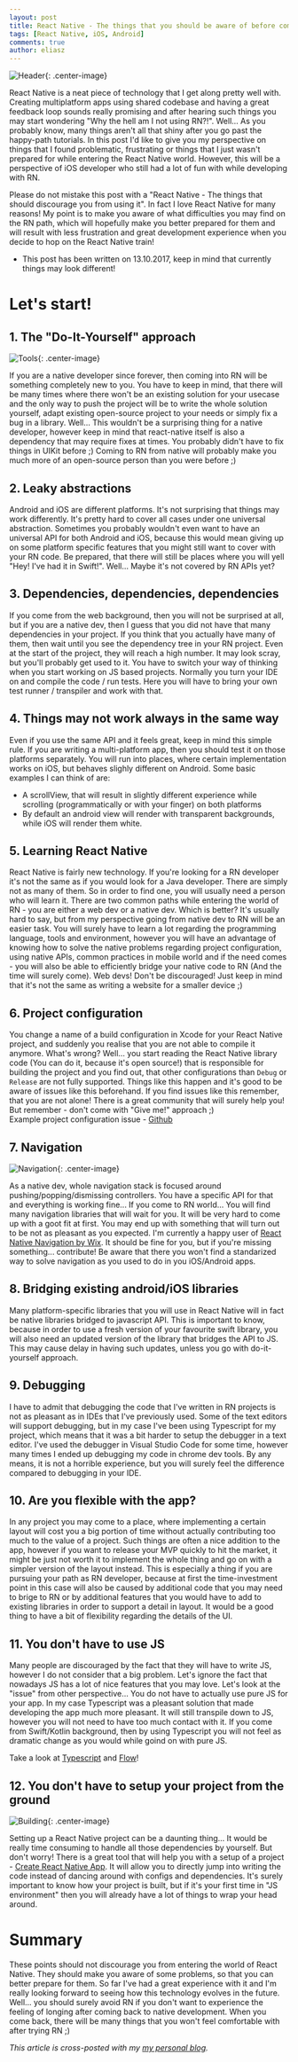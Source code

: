 ```yaml
---
layout: post
title: React Native - The things that you should be aware of before coming onboard
tags: [React Native, iOS, Android]
comments: true
author: eliasz
---
```


![Header](/images/react-native-the-things-that-you-shoud-be-aware-of-before-coming-onboard/header.jpeg){: .center-image}
 
React Native is a neat piece of technology that I get along pretty well with. Creating multiplatform apps using shared codebase and having a great feedback loop sounds really promising and after hearing such things you may start wondering "Why the hell am I not using RN?!". Well... As you probably know, many things aren't all that shiny after you go past the happy-path tutorials. In this post I'd like to give you my perspective on things that I found problematic, frustrating or things that I just wasn't prepared for while entering the React Native world. However, this will be a perspective of iOS developer who still had a lot of fun with while developing with RN.

Please do not mistake this post with a "React Native - The things that should discourage you from using it". In fact I love React Native for many reasons! My point is to make you aware of what difficulties you may find on the RN path, which will hopefully make you better prepared for them and will result with less frustration and great development experience when you decide to hop on the React Native train! 

* This post has been written on 13.10.2017, keep in mind that currently things may look different!

# Let's start!

## 1. The "Do-It-Yourself" approach  

![Tools](/images/react-native-the-things-that-you-shoud-be-aware-of-before-coming-onboard/tools.jpeg){: .center-image}

If you are a native developer since forever, then coming into RN will be something completely new to you.
You have to keep in mind, that there will be many times where there won't be an existing solution for your usecase and the only way to push the project will be to write the whole solution yourself, adapt existing open-source project to your needs or simply fix a bug in a library. Well... This wouldn't be a surprising thing for a native developer, however keep in mind that react-native itself is also a dependency that may require fixes at times. You probably didn't have to fix things in UIKit before ;) Coming to RN from native will probably make you much more of an open-source person than you were before ;)

## 2. Leaky abstractions
Android and iOS are different platforms. It's not surprising that things may work differently. It's pretty hard to cover all cases under one universal abstraction. Sometimes you probably wouldn't even want to have an universal API for both Android and iOS, because this would mean giving up on some platform specific features that you might still want to cover with your RN code. Be prepared, that there will still be places where you will yell "Hey! I've had it in Swift!". Well... Maybe it's not covered by RN APIs yet?

## 3. Dependencies, dependencies, dependencies  
If you come from the web background, then you will not be surprised at all, but if you are a native dev, then I guess that you did not have that many dependencies in your project. If you think that you actually have many of them, then wait until you see the dependency tree in your RN project. Even at the start of the project, they will reach a high number. It may look scray, but you'll probably get used to it. You have to switch your way of thinking when you start working on JS based projects. Normally you turn your IDE on and compile the code / run tests. Here you will have to bring your own test runner / transpiler and work with that.  

## 4. Things may not work always in the same way  
Even if you use the same API and it feels great, keep in mind this simple rule. If you are writing a multi-platform app, then you should test it on those platforms separately. You will run into places, where certain implementation works on iOS, but behaves slighly different on Android. Some basic examples I can think of are:  
- A scrollView, that will result in slightly different experience while scrolling (programmatically or with your finger) on both platforms
- By default an android view will render with transparent backgrounds, while iOS will render them white.

## 5. Learning React Native  
React Native is fairly new technology. If you're looking for a RN developer it's not the same as if you would look for a Java developer. There are simply not as many of them. So in order to find one, you will usually need a person who will learn it. There are two common paths while entering the world of RN - you are either a web dev or a native dev. Which is better? It's usually hard to say, but from my perspective going from native dev to RN will be an easier task. You will surely have to learn a lot regarding the programming language, tools and environment, however you will have an advantage of knowing how to solve the native problems regarding project configuration, using native APIs, common practices in mobile world and if the need comes - you will also be able to efficiently bridge your native code to RN (And the time will surely come). Web devs! Don't be discouraged! Just keep in mind that it's not the same as writing a website for a smaller device ;)  

## 6. Project configuration  
You change a name of a build configuration in Xcode for your React Native project, and suddenly you realise that you are not able to compile it anymore. What's wrong? Well... you start reading the React Native library code (You can do it, because it's open source!) that is responsible for building the project and you find out, that other configurations than `Debug` or `Release` are not fully supported. Things like this happen and it's good to be aware of issues like this beforehand. If you find issues like this remember, that you are not alone! There is a great community that will surely help you!  
But remember - don't come with "Give me!" approach ;)  
Example project configuration issue - [Github](https://github.com/facebook/react-native/issues/11813#issuecomment-331519708)

## 7. Navigation  

![Navigation](/images/react-native-the-things-that-you-shoud-be-aware-of-before-coming-onboard/navigation.jpeg){: .center-image}

As a native dev, whole navigation stack is focused around pushing/popping/dismissing controllers. You have a specific API for that and everything is working fine... If you come to RN world... You will find many navigation libraries that will wait for you. It will be very hard to come up with a goot fit at first. You may end up with something that will turn out to be not as pleasant as you expected. I'm currently a happy user of [React Native Navigation by Wix](https://github.com/wix/react-native-navigation). It should be fine for you, but if you're missing something... contribute!
Be aware that there you won't find a standarized way to solve navigation as you used to do in you iOS/Android apps.  

## 8. Bridging existing android/iOS libraries  
Many platform-specific libraries that you will use in React Native will in fact be native libraries bridged to javascript API. This is important to know, because in order to use a fresh version of your favourite swift library, you will also need an updated version of the library that bridges the API to JS. This may cause delay in having such updates, unless you go with do-it-yourself approach.  

## 9. Debugging  
I have to admit that debugging the code that I've written in RN projects is not as pleasant as in IDEs that I've previously used. Some of the text editors will support debugging, but in my case I've been using Typescript for my project, which means that it was a bit harder to setup the debugger in a text editor. I've used the debugger in Visual Studio Code for some time, however  many times I ended up debugging my code in chrome dev tools. By any means, it is not a horrible experience, but you will surely feel the difference compared to debugging in your IDE. 

## 10. Are you flexible with the app?  
In any project you may come to a place, where implementing a certain layout will cost you a big portion of time without actually contributing too much to the value of a project. Such things are often a nice addition to the app, however if you want to release your MVP quickly to hit the market, it might be just not worth it to implement the whole thing and go on with a simpler version of the layout instead. This is especially a thing if you are pursuing your path as RN developer, because at first the time-investment point in this case will also be caused by additional code that you may need to brige to RN or by additional features that you would have to add to existing libraries in order to support a detail in layout. It would be a good thing to have a bit of flexibility regarding the details of the UI.

## 11. You don't have to use JS  
Many people are discouraged by the fact that they will have to write JS, however I do not consider that a big problem. Let's ignore the fact that nowadays JS has a lot of nice features that you may love. Let's look at the "issue" from other perspective... You do not have to actually use pure JS for your app. In my case Typescript was a pleasant solution that made developing the app much more pleasant. It will still transpile down to JS, however you will not need to have too much contact with it. If you come from Swift/Kotlin background, then by using Typescript you will not feel as dramatic change as you would while goind on with pure JS.

Take a look at [Typescript](https://www.typescriptlang.org/) and [Flow](https://flow.org/)!

## 12. You don't have to setup your project from the ground  

![Building](/images/react-native-the-things-that-you-shoud-be-aware-of-before-coming-onboard/building.jpeg){: .center-image}

Setting up a React Native project can be a daunting thing... It would be really time consuming to handle all those dependencies by yourself. But don't worry! There is a great tool that will help you with a setup of a project - [Create React Native App](https://github.com/react-community/create-react-native-app). It will allow you to directly jump into writing the code instead of dancing around with configs and dependencies. It's surely important to know how your project is built, but if it's your first time in "JS environment" then you will already have a lot of things to wrap your head around.


# Summary
These points should not discourage you from entering the world of React Native. They should make you aware of some problems, so that you can better prepare for them. So far I've had a great experience with it and I'm really looking forward to seeing how this technology evolves in the future.  
Well... you should surely avoid RN if you don't want to experience the feeling of longing after coming back to native development. When you come back, there will be many things that you won't feel comfortable with after trying RN ;)

*This article is cross-posted with my [my personal blog](https://eliaszsawicki.com/).*
